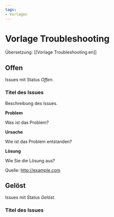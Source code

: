 ```yaml
---
tags:
- Vorlagen
---
```


# Vorlage Troubleshooting
Übersetzung: [[Vorlage Troubleshooting.en]]

## Offen

Issues mit Status *Offen*.

### Titel des Issues

Beschreibung des Issues.

**Problem**

Was ist das Problem?

**Ursache**

Wie ist das Problem entstanden?

**Lösung**

Wie Sie die Lösung aus?

Quelle: <http://example.com>

## Gelöst

Issues mit Status *Gelöst*.

### Titel des Issues